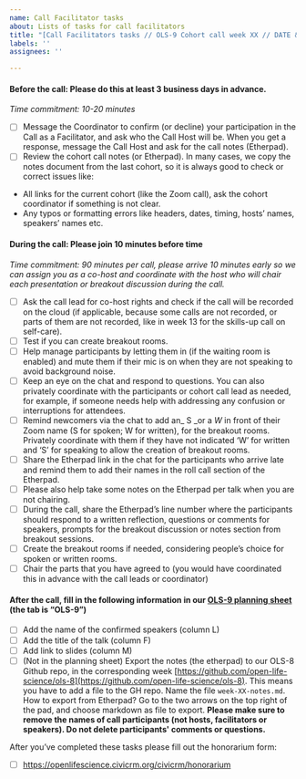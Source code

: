 ```yaml
---
name: Call Facilitator tasks
about: Lists of tasks for call facilitators
title: "[Call Facilitators tasks // OLS-9 Cohort call week XX // DATE & TIME]"
labels: ''
assignees: ''

---
```


#### Before the call: Please do this at least 3 business days in advance.

_Time commitment: 10-20 minutes_

- [ ] Message the Coordinator to confirm (or decline) your participation in the Call as a Facilitator, and ask who the Call Host will be. When you get a response, message the Call Host and ask for the call notes (Etherpad).  
- [ ] Review the cohort call notes (or Etherpad). In many cases, we copy the notes document from the last cohort, so it is always good to check or correct issues like:
- All links for the current cohort (like the Zoom call), ask the cohort coordinator if something is not clear.
- Any typos or formatting errors like headers, dates, timing, hosts’ names, speakers’ names etc.

#### During the call: Please join 10 minutes before time

_Time commitment: 90 minutes per call, please arrive 10 minutes early so we can assign you as a co-host and coordinate with the host who will chair each presentation or breakout discussion during the call._

- [ ] Ask the call lead for co-host rights and check if the call will be recorded on the cloud (if applicable, because some calls are not recorded, or parts of them are not recorded, like in week 13 for the skills-up call on self-care).
- [ ] Test if you can create breakout rooms.
- [ ] Help manage participants by letting them in (if the waiting room is enabled) and mute them if their mic is on when they are not speaking to avoid background noise.
- [ ] Keep an eye on the chat and respond to questions. You can also privately coordinate with the participants or cohort call lead as needed, for example, if someone needs help with addressing any confusion or interruptions for attendees.
- [ ] Remind newcomers via the chat to add an_ S _or a _W_ in front of their Zoom name (S for spoken; W for written), for the breakout rooms. Privately coordinate with them if they have not indicated ‘W’ for written and ‘S’ for speaking to allow the creation of breakout rooms.
- [ ] Share the Etherpad link in the chat for the participants who arrive late and remind them to add their names in the roll call section of the Etherpad.
- [ ] Please also help take some notes on the Etherpad per talk when you are not chairing.
- [ ] During the call, share the Etherpad’s line number where the participants should respond to a written reflection, questions or comments for speakers, prompts for the breakout discussion or notes section from breakout sessions.
- [ ] Create the breakout rooms if needed, considering people’s choice for spoken or written rooms.
- [ ] Chair the parts that you have agreed to (you would have coordinated this in advance with the call leads or coordinator)

#### After the call, fill in the following information in our [OLS-9 planning sheet](https://docs.google.com/spreadsheets/d/1Tnk-kkHUmPOEfUOEAl627l6JS9SoY5D4gSAPCYoBRSY/edit#gid=2109933309) (the tab is “OLS-9”)

- [ ] Add the name of the confirmed speakers (column L)
- [ ] Add the title of the talk (column F)
- [ ] Add link to slides (column M)
- [ ] (Not in the planning sheet) Export the notes (the etherpad) to our OLS-8 Github repo, in the corresponding week [https://github.com/open-life-science/ols-8](https://github.com/open-life-science/ols-8). This means you have to add a file to the GH repo. Name the file `week-XX-notes.md`. How to export from Etherpad? Go to the two arrows on the top right of the pad, and choose markdown as file to export. **Please make sure to remove the names of call participants (not hosts, facilitators or speakers). Do not delete participants' comments or questions.**

After you’ve completed these tasks please fill out the honorarium form: 
- [ ] https://openlifescience.civicrm.org/civicrm/honorarium
